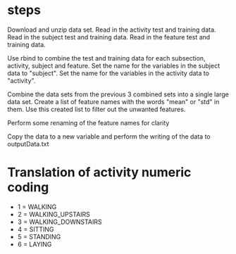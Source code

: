 # steps
Download and unzip data set.
Read in the activity test and training data.
Read in the subject test and training data.
Read in the feature test and training data.

Use rbind to combine the test and training data for each subsection, activity, subject and feature.
Set the name for the variables in the subject data to "subject".
Set the name for the variables in the activity data to "activity".

Combine the data sets from the previous 3 combined sets into a single large data set.
Create a list of feature names with the words "mean" or "std" in them.
Use this created list to filter out the unwanted features.

Perform some renaming of the feature names for clarity

Copy the data to a new variable and perform the writing of the data to outputData.txt

# Translation of activity numeric coding
* 1 = WALKING
* 2 = WALKING_UPSTAIRS
* 3 = WALKING_DOWNSTAIRS
* 4 = SITTING
* 5 = STANDING
* 6 = LAYING
